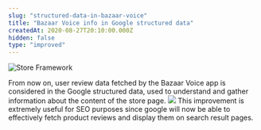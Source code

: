 ```yaml
---
slug: "structured-data-in-bazaar-voice"
title: "Bazaar Voice info in Google structured data"
createdAt: 2020-08-27T20:10:00.000Z
hidden: false
type: "improved"
---
```


![Store Framework](https://raw.githubusercontent.com/vtexdocs/dev-portal-content/main/images/structured-data-in-bazaar-voice-0.png)

From now on, user review data fetched by the Bazaar Voice app is considered in the Google structured data, used to understand and gather information about the content of the store page.
![](https://raw.githubusercontent.com/vtexdocs/dev-portal-content/main/images/structured-data-in-bazaar-voice-1.png)
This improvement is extremely useful for SEO purposes since google will now be able to effectively fetch product reviews and display them on search result pages.
